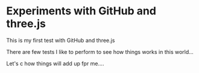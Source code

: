 Experiments with GitHub and three.js
========

This is my first test with GitHub and three.js

There are few tests I like to perform to see how things works in this world...

Let's c how things will add up fpr me....

